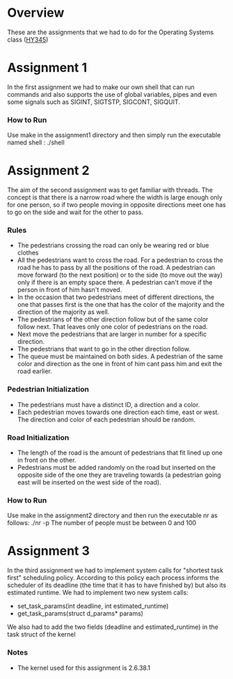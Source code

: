 # Overview
These are the assignments that we had to do for the Operating Systems class ([HY345](https://www.csd.uoc.gr/~hy345/))

# Assignment 1
In the first assignment we had to make our own shell that can run commands and also supports the use of global variables, pipes and even some signals such as SIGINT, SIGTSTP, SIGCONT, SIGQUIT.

### How to Run
Use make in the assignment1 directory and then simply run the executable named shell : ./shell 

# Assignment 2
The aim of the second assignment was to get familiar with threads. The concept is that there is a narrow road where the width is large enough only for one person, so if two people moving in opposite directions meet one has to go on the side and wait
for the other to pass.
### Rules
* The pedestrians crossing the road can only be wearing red or blue clothes
* All the pedestrians want to cross the road. For a pedestrian to cross the road he has to pass by all the positions of the road. A pedestrian can move forward (to the next position) or to the side (to move out the way) only if there is an empty space there. A pedestrian can't move if the person in front of him hasn't moved.
* In the occasion that two pedestrians meet of different directions, the one that passes first is the one that has the color of the majority and the direction of the majority as well.
* The pedestrians of the other direction follow but of the same color follow next. That leaves only one color of pedestrians on the road.
* Next move the pedestrians that are larger in number for a specific direction.
* The pedestrians that want to go in the other direction follow.
* The queue must be maintained on both sides. A pedestrian of the same color and direction as the one in front of him cant pass him and exit the road earlier.

### Pedestrian Initialization
* The pedestrians must have a distinct ID, a direction and a color.
* Each pedestrian moves towards one direction each time, east or west. The direction and color of each pedestrian should be random.
### Road Initialization
* The length of the road is the amount of pedestrians that fit lined up one in front on the other.
* Pedestrians must be added randomly on the road but inserted on the opposite side of the one they are traveling towards (a pedestrian going east will be inserted on the west side of the road).

### How to Run
Use make in the assignment2 directory and then run the executable nr as follows: ./nr -p <num of people on road> 
The number of people must be between 0 and 100

# Assignment 3
In the third assignment we had to implement system calls for "shortest task first" scheduling policy. According to this policy each process informs the scheduler of its deadline (the time that it has to have finished by) but also its estimated runtime.
We had to implement two new system calls:
* set_task_params(int deadline, int estimated_runtime)
* get_task_params(struct d_params* params)

We also had to add the two fields (deadline and estimated_runtime) in the task struct of the kernel
### Notes
+ The kernel used for this assignment is 2.6.38.1
